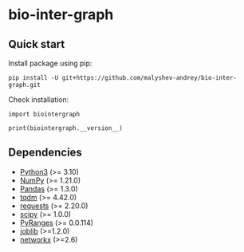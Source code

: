 # bio-inter-graph

## Quick start
Install package using pip:
```{bash}
pip install -U git+https://github.com/malyshev-andrey/bio-inter-graph.git
```

Check installation:
```{python3}
import biointergraph

print(biointergraph.__version__)
```

## Dependencies

- [Python3](https://github.com/python/cpython) (>= 3.10)
- [NumPy](https://github.com/numpy/numpy) (>= 1.21.0)
- [Pandas](https://github.com/pandas-dev/pandas) (>= 1.3.0)
- [tqdm](https://github.com/tqdm/tqdm) (>= 4.42.0)
- [requests](https://github.com/psf/requests) (>= 2.20.0)
- [scipy](https://github.com/scipy/scipy) (>= 1.0.0)
- [PyRanges](https://github.com/pyranges/pyranges) (>= 0.0.114)
- [joblib](https://github.com/joblib/joblib) (>=1.2.0)
- [networkx](https://github.com/networkx/networkx) (>=2.6)
